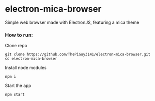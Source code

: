 # electron-mica-browser

Simple web browser made with ElectronJS, featuring a mica theme

### How to run:

Clone repo
```
git clone https://github.com/ThePiGuy3141/electron-mica-browser.git
cd electron-mica-browser
```

Install node modules
```
npm i
```

Start the app
```
npm start
```
